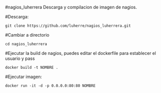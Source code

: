 #nagios_luherrera
Descarga y compilacion de imagen de nagios.

#Descarga:
```
git clone https://github.com/luherre/nagios_luherrera.git
```
#Cambiar a directorio
```
cd nagios_luherrera
```
#Ejecutar la build de nagios, puedes editar el dockerfile para establecer el usuario y pass
```
docker build -t NOMBRE .
```
#Ejecutar imagen:
```
docker run -it -d -p 0.0.0.0:80:80 NOMBRE
```

